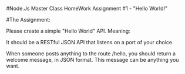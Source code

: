 #Node.Js Master Class HomeWork Assignment #1 - "Hello World!"

#The Assignment:

Please create a simple "Hello World" API. Meaning:

It should be a RESTful JSON API that listens on a port of your choice.

When someone posts anything to the route /hello, you should return a welcome message, in JSON format. This message can be anything you want.